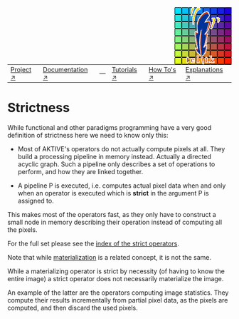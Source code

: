 <img src='../assets/aktive-logo-128.png' style='float:right;'>

|||||||
|---|---|---|---|---|---|
|[Project ↗](../../README.md)|[Documentation ↗](../index.md)|&mdash;|[Tutorials ↗](../tutorials.md)|[How To's ↗](../howtos.md)|[Explanations ↗](../explanations.md)|[References ↗](../ref/index.md)|


# Strictness

While functional and other paradigms programming have a very good definition of strictness here we
need to know only this:

  - Most of AKTIVE's operators do not actually compute pixels at all.
    They build a processing pipeline in memory instead. Actually a directed acyclic graph.
    Such a pipeline only describes a set of operations to perform, and how they are linked together.

  - A pipeline P is executed, i.e. computes actual pixel data when and only when an operator is
    executed which is __strict__ in the argument P is assigned to.

This makes most of the operators fast, as they only have to construct a small node in memory
describing their operation instead of computing all the pixels.

For the full set please see the [index of the strict operators](../ref/strict.md).

Note that while [materialization](materialize.md) is a related concept, it is not the same.

While a materializing operator is strict by necessity (of having to know the entire image) a strict
operator does not necessarily materialize the image.

An example of the latter are the operators computing image statistics.  They compute their results
incrementally from partial pixel data, as the pixels are computed, and then discard the used pixels.

